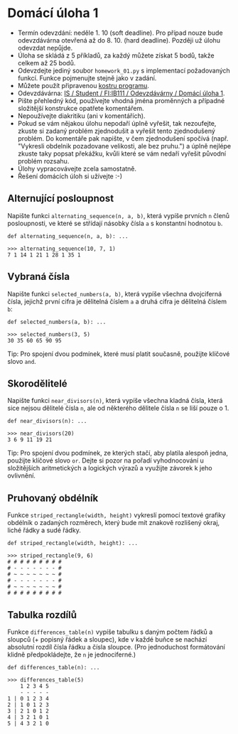 # Domácí úloha 1

* Termín odevzdání: neděle 1. 10 (soft deadline). Pro případ nouze bude odevzdávárna otevřená až do 8. 10. (hard deadline). Později už úlohu odevzdat nepůjde.
* Úloha se skládá z 5 příkladů, za každý můžete získat 5 bodů, takže celkem až 25 bodů.
* Odevzdejte jediný soubor `homework_01.py` s implementací požadovaných funkcí. Funkce pojmenujte stejně jako v zadání.
* Můžete použít připravenou [kostru programu](homework_01.py).
* Odevzdávárna: [IS / Student / FI:IB111 / Odevzdávárny / Domácí úloha 1](https://is.muni.cz/auth/el/1433/podzim2017/IB111/ode/s03/ode_hw1).
* Pište přehledný kód, používejte vhodná jména proměnných a případné složitější konstrukce opatřete komentářem.
* Nepoužívejte diakritiku (ani v komentářích).
* Pokud se vám nějakou úlohu nepodaří úplně vyřešit, tak nezoufejte, zkuste si zadaný problém zjednodušit a vyřešit tento zjednodušený problém. Do komentáře pak napište, v čem zjednodušení spočívá (např. "Vykresli obdelnik pozadovane velikosti, ale bez pruhu.") a úplně nejlépe zkuste taky popsat překážku, kvůli které se vám nedaří vyřešit původní problém rozsahu.
* Úlohy vypracovávejte zcela samostatně.
* Řešení domácích úloh si užívejte :-)


## Alternující posloupnost

Napište funkci `alternating_sequence(n, a, b)`,
která vypíše prvních `n` členů posloupnosti,
ve které se střídají násobky čísla `a` s konstantní hodnotou `b`.

```
def alternating_sequence(n, a, b): ...

>>> alternating_sequence(10, 7, 1)
7 1 14 1 21 1 28 1 35 1
```

## Vybraná čísla

Napište funkci `selected_numbers(a, b)`,
která vypíše všechna dvojciferná čísla,
jejichž první cifra je dělitelná číslem `a`
a druhá cifra je dělitelná číslem `b`:

```
def selected_numbers(a, b): ...

>>> selected_numbers(3, 5)
30 35 60 65 90 95
```

Tip: Pro spojení dvou podmínek, které musí platit současně, použijte klíčové
slovo `and`.

## Skorodělitelé

Napište funkci `near_divisors(n)`, která vypíše všechna kladná čísla,
která sice nejsou dělitelé čísla `n`,
ale od některého dělitele čísla `n` se liší pouze o 1.

```
def near_divisors(n): ...

>>> near_divisors(20)
3 6 9 11 19 21
```

Tip: Pro spojení dvou podmínek, ze kterých stačí, aby platila alespoň jedna, použijte klíčové slovo `or`.
     Dejte si pozor na pořadí vyhodnocování u složitějších aritmetických a logických výrazů a využijte závorek k jeho ovlivnění.

## Pruhovaný obdélník

Funkce `striped_rectangle(width, height)` vykreslí pomocí textové grafiky obdélník o zadaných rozměrech,
který bude mít znakově rozlišený okraj, liché řádky a sudé řádky.

```
def striped_rectangle(width, height): ...

>>> striped_rectangle(9, 6)
# # # # # # # # #
# - - - - - - - #
# ~ ~ ~ ~ ~ ~ ~ #
# - - - - - - - #
# ~ ~ ~ ~ ~ ~ ~ #
# # # # # # # # #
```



## Tabulka rozdílů

Funkce `differences_table(n)` vypíše tabulku s daným počtem řádků a sloupců (+ popisný řádek a sloupec),
kde v každé buňce se nachází absolutní rozdíl čísla řádku a čísla sloupce.
(Pro jednoduchost formátování klidně předpokládejte, že `n` je jednociferné.)


```
def differences_table(n): ...

>>> differences_table(5)
    1 2 3 4 5
    - - - - -
1 | 0 1 2 3 4
2 | 1 0 1 2 3
3 | 2 1 0 1 2
4 | 3 2 1 0 1
5 | 4 3 2 1 0
```
